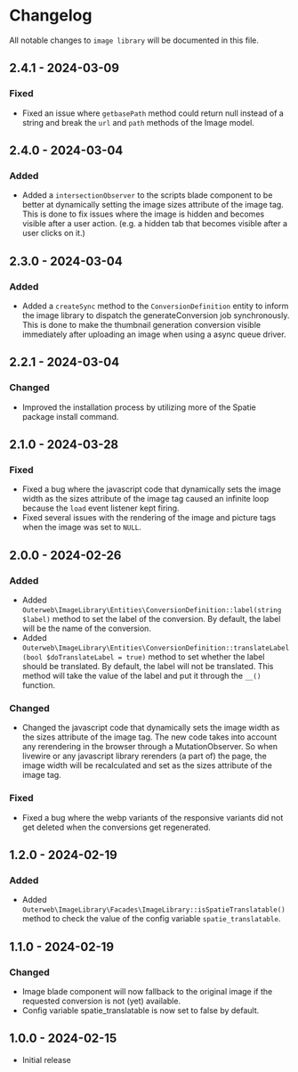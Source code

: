 # Changelog

All notable changes to `image library` will be documented in this file.

## 2.4.1 - 2024-03-09

### Fixed

- Fixed an issue where `getbasePath` method could return null instead of a string and break the `url` and `path` methods of the Image model.

## 2.4.0 - 2024-03-04

### Added

- Added a `intersectionObserver` to the scripts blade component to be better at dynamically setting the image sizes attribute of the image tag. This is done to fix issues where the image is hidden and becomes visible after a user action. (e.g. a hidden tab that becomes visible after a user clicks on it.)

## 2.3.0 - 2024-03-04

### Added

- Added a `createSync` method to the `ConversionDefinition` entity to inform the image library to dispatch the generateConversion job synchronously. This is done to make the thumbnail generation conversion visible immediately after uploading an image when using a async queue driver.

## 2.2.1 - 2024-03-04

### Changed

- Improved the installation process by utilizing more of the Spatie package install command.

## 2.1.0 - 2024-03-28

### Fixed

- Fixed a bug where the javascript code that dynamically sets the image width as the sizes attribute of the image tag caused an infinite loop because the `load` event listener kept firing.
- Fixed several issues with the rendering of the image and picture tags when the image was set to `NULL`.

## 2.0.0 - 2024-02-26

### Added

- Added `Outerweb\ImageLibrary\Entities\ConversionDefinition::label(string $label)` method to set the label of the conversion. By default, the label will be the name of the conversion.
- Added `Outerweb\ImageLibrary\Entities\ConversionDefinition::translateLabel(bool $doTranslateLabel = true)` method to set whether the label should be translated. By default, the label will not be translated. This method will take the value of the label and put it through the `__()` function.

### Changed

- Changed the javascript code that dynamically sets the image width as the sizes attribute of the image tag. The new code takes into account any rerendering in the browser through a MutationObserver. So when livewire or any javascript library rerenders (a part of) the page, the image width will be recalculated and set as the sizes attribute of the image tag.

### Fixed

- Fixed a bug where the webp variants of the responsive variants did not get deleted when the conversions get regenerated.

## 1.2.0 - 2024-02-19

### Added

- Added `Outerweb\ImageLibrary\Facades\ImageLibrary::isSpatieTranslatable()` method to check the value of the config variable `spatie_translatable`.

## 1.1.0 - 2024-02-19

### Changed

- Image blade component will now fallback to the original image if the requested conversion is not (yet) available.
- Config variable spatie_translatable is now set to false by default.

## 1.0.0 - 2024-02-15

- Initial release
